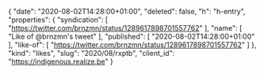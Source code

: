 {
  "date": "2020-08-02T14:28:00+01:00",
  "deleted": false,
  "h": "h-entry",
  "properties": {
    "syndication": [
      "https://twitter.com/brnzmn/status/1289617898701557762"
    ],
    "name": [
      "Like of @brnzmn's tweet"
    ],
    "published": [
      "2020-08-02T14:28:00+01:00"
    ],
    "like-of": [
      "https://twitter.com/brnzmn/status/1289617898701557762"
    ]
  },
  "kind": "likes",
  "slug": "2020/08/rxptb",
  "client_id": "https://indigenous.realize.be"
}
